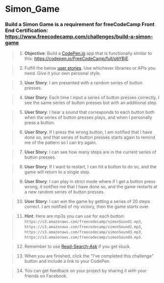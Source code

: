 # **Simon_Game**
### **Build a Simon** Game is a requirement for freeCodeCamp Front End Certification: https://www.freecodecamp.com/challenges/build-a-simon-game

>1. **Objective**: Build a [CodePen.io]('https://codepen.io') app that is functionally similar to this: https://codepen.io/FreeCodeCamp/full/obYBjE.

>2. Fulfill the below [user stories]('https://en.wikipedia.org/wiki/User_story'). Use whichever libraries or APIs you need. Give it your own personal style.

>3. **User Story**: I am presented with a random series of button presses.

>4. **User Story**: Each time I input a series of button presses correctly, I see the same series of button presses but with an additional step.

>5. **User Story**: I hear a sound that corresponds to each button both when the series of button presses plays, and when I personally press a button.

>6. **User Story**: If I press the wrong button, I am notified that I have done so, and that series of button presses starts again to remind me of the pattern so I can try again.

>7. **User Story**: I can see how many steps are in the current series of button presses.

>8. **User Story**: If I want to restart, I can hit a button to do so, and the game will return to a single step.

>9. **User Story**: I can play in strict mode where if I get a button press wrong, it notifies me that I have done so, and the game restarts at a new random series of button presses.

>10. **User Story**: I can win the game by getting a series of 20 steps correct. I am notified of my victory, then the game starts over.

>11. **Hint**: Here are mp3s you can use for each button: `https://s3.amazonaws.com/freecodecamp/simonSound1.mp3`, `https://s3.amazonaws.com/freecodecamp/simonSound2.mp3`, `https://s3.amazonaws.com/freecodecamp/simonSound3.mp3`, `https://s3.amazonaws.com/freecodecamp/simonSound4.mp3`.

>12. Remember to use [Read-Search-Ask]('https://github.com/FreeCodeCamp/freecodecamp/wiki/FreeCodeCamp-Get-Help') if you get stuck.

>13. When you are finished, click the "I've completed this challenge" button and include a link to your CodePen.

>14. You can get feedback on your project by sharing it with your friends on Facebook.
